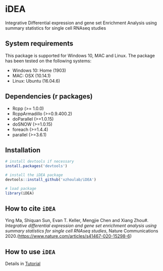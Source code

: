 # iDEA

Integrative Differential expression and gene set Enrichment Analysis using summary statistics for single cell RNAseq studies 

System requirements
--------------------
This package is supported for Windows 10, MAC and Linux. The package has been tested on the following systems:
- Windows 10: Home (1903)
- MAC: OSX (10.14.1)
- Linux: Ubuntu (16.04.6)

Dependencies (r packages)
-------------
- Rcpp (>= 1.0.0) 
- RcppArmadillo (>=0.9.400.2)
- doParallel (>=1.0.15) 
- doSNOW (>=1.0.15) 
- foreach (>=1.4.4) 
- parallel (>=3.6.1) 


Installation
------------
``` r
# install devtools if necessary
install.packages('devtools')

# install the iDEA package
devtools::install_github('xzhoulab/iDEA')

# load package
library(iDEA)
```

How to cite `iDEA`
-------------------
Ying Ma, Shiquan Sun, Evan T. Keller, Mengjie Chen and Xiang Zhou#. *Integrative differential expression and gene set enrichment analysis using summary statistics for single cell RNAseq studies*, Nature Communications 2020.(https://www.nature.com/articles/s41467-020-15298-6)

How to use `iDEA`
-------------------
Details in [Tutorial](https://xzhoulab.github.io/iDEA/)
